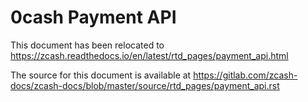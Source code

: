 # 0cash Payment API

This document has been relocated to https://zcash.readthedocs.io/en/latest/rtd_pages/payment_api.html

The source for this document is available at https://gitlab.com/zcash-docs/zcash-docs/blob/master/source/rtd_pages/payment_api.rst
